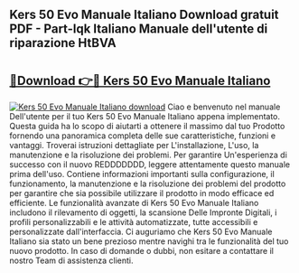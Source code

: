 ## Kers 50 Evo Manuale Italiano Download gratuit PDF - Part-lqk Italiano Manuale dell'utente di riparazione HtBVA

# <h2><a href="http://dfdujt1.blite.top/?on=Kers+50+Evo+Manuale+Italiano">🔗Download 👉🔴 Kers 50 Evo Manuale Italiano</a></h2>

[![Kers 50 Evo Manuale Italiano download](https://i.imgur.com/lujVjoI.png)](http://dfdujt1.blite.top/?on=Kers+50+Evo+Manuale+Italiano)
Ciao e benvenuto nel manuale Dell'utente per il tuo Kers 50 Evo Manuale Italiano appena implementato. Questa guida ha lo scopo di aiutarti a ottenere il massimo dal tuo Prodotto fornendo una panoramica completa delle sue caratteristiche, funzioni e vantaggi. Troverai istruzioni dettagliate per L'installazione, L'uso, la manutenzione e la risoluzione dei problemi. Per garantire Un'esperienza di successo con il nuovo REDDDDDDD, leggere attentamente questo manuale prima dell'uso. Contiene informazioni importanti sulla configurazione, il funzionamento, la manutenzione e la risoluzione dei problemi del prodotto per garantire che sia possibile utilizzare il prodotto in modo efficace ed efficiente. Le funzionalità avanzate di Kers 50 Evo Manuale Italiano includono il rilevamento di oggetti, la scansione Delle Impronte Digitali, i profili personalizzabili e le attività automatizzate, tutte accessibili e personalizzate dall'interfaccia. Ci auguriamo che Kers 50 Evo Manuale Italiano sia stato un bene prezioso mentre navighi tra le funzionalità del tuo nuovo prodotto. In caso di domande o dubbi, non esitare a contattare il nostro Team di assistenza clienti.
